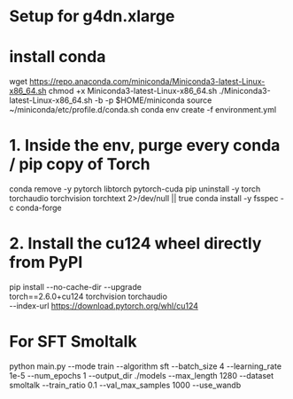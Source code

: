 # Setup for g4dn.xlarge 

# install conda
wget https://repo.anaconda.com/miniconda/Miniconda3-latest-Linux-x86_64.sh
chmod +x Miniconda3-latest-Linux-x86_64.sh
./Miniconda3-latest-Linux-x86_64.sh -b -p $HOME/miniconda
source ~/miniconda/etc/profile.d/conda.sh
conda env create -f environment.yml

# 1. Inside the env, purge every conda / pip copy of Torch
conda remove -y pytorch libtorch pytorch-cuda
pip   uninstall -y torch torchaudio torchvision torchtext 2>/dev/null || true
conda install -y fsspec -c conda-forge

# 2. Install the cu124 wheel directly from PyPI
pip install --no-cache-dir --upgrade \
    torch==2.6.0+cu124 torchvision torchaudio \
    --index-url https://download.pytorch.org/whl/cu124



# For SFT Smoltalk
python main.py --mode train --algorithm sft --batch_size 4 --learning_rate 1e-5 --num_epochs 1 --output_dir ./models --max_length 1280 --dataset smoltalk --train_ratio 0.1 --val_max_samples 1000 --use_wandb    